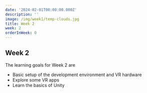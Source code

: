 ```yaml
---
date: '2024-02-01T00:00:00.000Z'
description: ''
image: /img/week1/temp-clouds.jpg
title: Week 2
week: 2
orderInWeek: 0
---
```


## Week 2

The learning goals for Week 2 are

* Basic setup of the development environment and VR hardware
* Explore some VR apps
* Learn the basics of Unity
